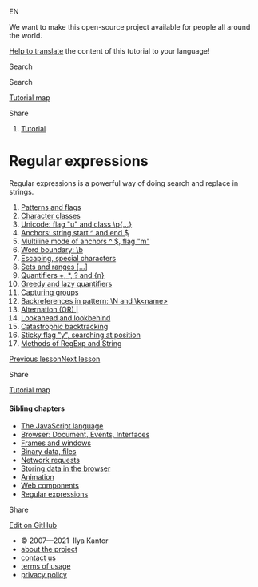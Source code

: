 EN


<!-- -->


We want to make this open-source project available for people all around the world.

[Help to translate](https://javascript.info/translate) the content of this tutorial to your language!



Search

Search

<a href="/tutorial/map" class="map"><span class="map__text">Tutorial map</span></a>

<span class="share-icons__title">Share</span><a href="https://twitter.com/share?url=https%3A%2F%2Fjavascript.info%2Fregular-expressions" class="share share_tw"></a><a href="https://www.facebook.com/sharer/sharer.php?s=100&amp;p%5Burl%5D=https%3A%2F%2Fjavascript.info%2Fregular-expressions" class="share share_fb"></a>


1.  <a href="/" class="breadcrumbs__link"><span class="breadcrumbs__hidden-text">Tutorial</span></a>

# Regular expressions

Regular expressions is a powerful way of doing search and replace in strings.

1.  <a href="/regexp-introduction" class="lessons-list__link">Patterns and flags</a>
2.  <a href="/regexp-character-classes" class="lessons-list__link">Character classes</a>
3.  <a href="/regexp-unicode" class="lessons-list__link">Unicode: flag "u" and class \p{...}</a>
4.  <a href="/regexp-anchors" class="lessons-list__link">Anchors: string start ^ and end $</a>
5.  <a href="/regexp-multiline-mode" class="lessons-list__link">Multiline mode of anchors ^ $, flag "m"</a>
6.  <a href="/regexp-boundary" class="lessons-list__link">Word boundary: \b</a>
7.  <a href="/regexp-escaping" class="lessons-list__link">Escaping, special characters</a>
8.  <a href="/regexp-character-sets-and-ranges" class="lessons-list__link">Sets and ranges [...]</a>
9.  <a href="/regexp-quantifiers" class="lessons-list__link">Quantifiers +, *, ? and {n}</a>
10. <a href="/regexp-greedy-and-lazy" class="lessons-list__link">Greedy and lazy quantifiers</a>
11. <a href="/regexp-groups" class="lessons-list__link">Capturing groups</a>
12. <a href="/regexp-backreferences" class="lessons-list__link">Backreferences in pattern: \N and \k&lt;name&gt;</a>
13. <a href="/regexp-alternation" class="lessons-list__link">Alternation (OR) |</a>
14. <a href="/regexp-lookahead-lookbehind" class="lessons-list__link">Lookahead and lookbehind</a>
15. <a href="/regexp-catastrophic-backtracking" class="lessons-list__link">Catastrophic backtracking</a>
16. <a href="/regexp-sticky" class="lessons-list__link">Sticky flag "y", searching at position</a>
17. <a href="/regexp-methods" class="lessons-list__link">Methods of RegExp and String</a>

<a href="/shadow-dom-events" class="page__nav page__nav_prev"><span class="page__nav-text"><span class="page__nav-text-shortcut"></span></span><span class="page__nav-text-alternate">Previous lesson</span></a><a href="/regexp-introduction" class="page__nav page__nav_next"><span class="page__nav-text"><span class="page__nav-text-shortcut"></span></span><span class="page__nav-text-alternate">Next lesson</span></a>

<span class="share-icons__title">Share</span><a href="https://twitter.com/share?url=https%3A%2F%2Fjavascript.info%2Fregular-expressions" class="share share_tw"></a><a href="https://www.facebook.com/sharer/sharer.php?s=100&amp;p%5Burl%5D=https%3A%2F%2Fjavascript.info%2Fregular-expressions" class="share share_fb"></a>

<a href="/tutorial/map" class="map"><span class="map__text">Tutorial map</span></a>

<a href="/tutorial/map" class="map"></a>

#### Sibling chapters

-   <a href="/js" class="sidebar__link">The JavaScript language</a>
-   <a href="/ui" class="sidebar__link">Browser: Document, Events, Interfaces</a>
-   <a href="/frames-and-windows" class="sidebar__link">Frames and windows</a>
-   <a href="/binary" class="sidebar__link">Binary data, files</a>
-   <a href="/network" class="sidebar__link">Network requests</a>
-   <a href="/data-storage" class="sidebar__link">Storing data in the browser</a>
-   <a href="/animation" class="sidebar__link">Animation</a>
-   <a href="/web-components" class="sidebar__link">Web components</a>
-   <a href="/regular-expressions" class="sidebar__link">Regular expressions</a>

Share

<a href="https://twitter.com/share?url=https%3A%2F%2Fjavascript.info%2Fregular-expressions" class="share share_tw sidebar__share"></a><a href="https://www.facebook.com/sharer/sharer.php?s=100&amp;p%5Burl%5D=https%3A%2F%2Fjavascript.info%2Fregular-expressions" class="share share_fb sidebar__share"></a>

<a href="https://github.com/javascript-tutorial/en.javascript.info/blob/master/9-regular-expressions" class="sidebar__link">Edit on GitHub</a>

-   © 2007—2021  Ilya Kantor
-   <a href="/about" class="page-footer__link">about the project</a>
-   <a href="/about#contact-us" class="page-footer__link">contact us</a>
-   <a href="/terms" class="page-footer__link">terms of usage</a>
-   <a href="/privacy" class="page-footer__link">privacy policy</a>
